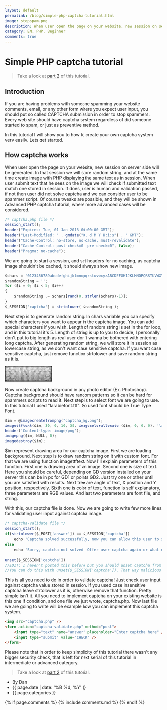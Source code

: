 ```yaml
---
layout: default
permalink: /blog/simple-php-captcha-tutorial.html
image: stopspam.png
description: When user open the page on your website, new session on server side will be generated. In that session we will store random string, and at the same create image with PHP displaying the same text as in session. When user submit text that he sees on the image we will check if submitted text match one stored in session. If does, user is human and validation passed, if not then user did not solve captcha and we can consider user to be spammer script. Of course tweaks are possible, and they will be shown in Advanced PHP captcha tutorial, where more advanced cases will be considered.
category: EN, PHP, Beginner
comments: true
---
```


# Simple PHP captcha tutorial
<blockquote>Take a look at <a href="/blog/simple-php-captcha-tutorial-part2-reload-without-refresh.html">part 2</a> of this tutorial.</blockquote>

## Introduction
If you are having problems with someone spamming your website comments, email, or any other form where you expect user input, you should put so called CAPTCHA submission in order to stop spammers. Every web site should have captcha system regardless of did someone started to spam, or just as preventive method.  

In this tutorial I will show you to how to create your own captcha system very easily. Lets get started.

## How captcha works
When user open the page on your website, new session on server side will be generated. In that session we will store random string, and at the same time create image with PHP displaying the same text as in session. When user submit text that he sees on the image we will check if submitted text match one stored in session. If does, user is human and validation passed, if not then user did not solve captcha and we can consider user to be spammer script. Of course tweaks are possible, and they will be shown in Advanced PHP captcha tutorial, where more advanced cases will be considered.

```js
/* captcha.php file */
session_start();
header("Expires: Tue, 01 Jan 2013 00:00:00 GMT");
header("Last-Modified: " . gmdate("D, d M Y H:i:s") . " GMT");
header("Cache-Control: no-store, no-cache, must-revalidate");
header("Cache-Control: post-check=0, pre-check=0", false);
header("Pragma: no-cache");
```

We are going to start a session, and set headers for no caching, as captcha image shouldn't be cached, it should always show new image.

```js
$chars = '0123456789abcdefghijklmnopqrstuvwxyzABCDEFGHIJKLMNOPQRSTUVWXYZ';
$randomString = '';
for ($i = 0; $i < 5; $i++)
{
    $randomString .= $chars[rand(0, strlen($chars)-1)];
}
$_SESSION['captcha'] = strtolower( $randomString );
```

Next step is to generate random string. In chars variable you can specify which characters you want to appear in the captcha image. You can add special characters if you wish. Length of random string is set in the for loop, and in this tutorial it's 5. Length of string is up to you to decide, I personally don't put to big length as real user don't wanna be bothered with entering long captcha. After generating random string, we will store it in session as lowercase string, as we don't want case sensitive captcha. If you want case sensitive captcha, just remove function strtolower and save random string as it is.

<img src="/assets/imgs/captcha_bg.png" />

Now create captcha background in any photo editor (Ex. Photoshop). Captcha background should have random patterns so it can be hard for spammers scripts to read it. Next step is to select font we are going to use. In this tutorial I used "larabiefont.ttf". So used font should be True Type Font.

```js
$im = @imagecreatefrompng("captcha_bg.png");
imagettftext($im, 30, 0, 10, 38, imagecolorallocate ($im, 0, 0, 0), 'larabiefont.ttf', $randomString);
header('Content-type: image/png');
imagepng($im, NULL, 0);
imagedestroy($im);
```

$im represent drawing area for our captcha image. First we are loading background. Next step is to draw random string on it with custom font. For that we are using function imagettftext. Now I'll explain parameters of this function. First one is drawing area of an image. Second one is size of text. Here you should be careful, depending on GD version installed on your server this can be in px for GD1 or points GD2. Just try one or other until you are satisfied with results. Next tree are angle of text, X position and Y position, respectively. Sixth one is color of text, function is self explanatory, three parameters are RGB values. And last two parameters are font file, and string.  

With this, our captcha file is done. Now we are going to write few more lines for validating user input against captcha image.

```js
/* captcha-validate file */
session_start();
if(strtolower($_POST['answer']) == $_SESSION['captcha'])
    echo 'Captcha solved successfully, now you can allow this user to submit comment/vote/upload/etc.';
else
    echo 'Sorry, captcha not solved. Offer user captcha again or what ever.';

unset($_SESSION['captcha'])
//EDIT: I haven't posted this before but you should unset captcha from session, or destroy session.
//You can do this with unset($_SESSION['captcha']). That way malicious user won't be able to recreate your old session.
```

This is all you need to do in order to validate captcha! Just check user input against captcha value stored in session. If you used case insensitive captcha leave strtolower as it is, otherwise remove that function. Pretty simple isn't it. All you need to implement captcha on your existing website is this one if condition, and one file we just wrote, captcha.php. Now last file we are going to write will be example how you can implement this captcha system.

```html
<img src="captcha.php" />
<form action="captcha-validate.php" method="post">
    <input type="text" name="answer" placeholder="Enter captcha here" />
    <input type="submit" value="CHECK" />
</form>
```

Please note that in order to keep simplicity of this tutorial there wasn't any bigger security check, that is left for next serial of this tutorial in intermediate or advanced category.

<blockquote>Take a look at <a href="/blog/simple-php-captcha-tutorial-part2-reload-without-refresh.html">part 2</a> of this tutorial.</blockquote>

<ul class="blog-info">
<li><i class="fa fa-user"></i> By Dan</li>
<li><i class="fa fa-calendar"></i> {{ page.date | date: '%B %d, %Y' }}</li>
<li><i class="fa fa-tags"></i> {{ page.categories }}</li>
</ul>

{% if page.comments %}
{% include comments.md %}
{% endif %}